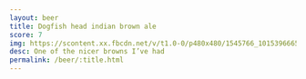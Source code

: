 ```yaml
---
layout: beer
title: Dogfish head indian brown ale
score: 7
img: https://scontent.xx.fbcdn.net/v/t1.0-0/p480x480/1545766_10153966653998745_8815895665252384924_n.jpg?oh=318640dd9f440346c097bb4ffaa26435&oe=5867A41C
desc: One of the nicer browns I’ve had
permalink: /beer/:title.html
---
```

